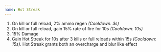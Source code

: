 ```yaml
---
name: Hot Streak
---
```


1. On kill or full reload, 2% ammo regen *(Cooldown: 3s)*
2. On kill or full reload, gain 15% rate of fire for 10s *(Cooldown: 10s)*
3. 15% Damage
4. Gain Hot Streak for 10s after 3 kills or full reloads within 15s *(Cooldown: 15s)*. Hot Streak grants both an overcharge and blur like effect
